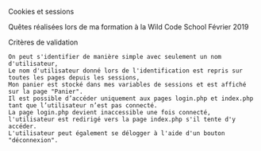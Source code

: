Cookies et sessions


Quêtes réalisées lors de ma formation à la Wild Code School Février 2019


Critères de validation

    On peut s'identifier de manière simple avec seulement un nom d'utilisateur,
    Le nom d'utilisateur donné lors de l'identification est repris sur toutes les pages depuis les sessions,
    Mon panier est stocké dans mes variables de sessions et est affiché sur la page "Panier".
    Il est possible d’accéder uniquement aux pages login.php et index.php tant que l’utilisateur n’est pas connecté.
    La page login.php devient inaccessible une fois connecté, l'utilisateur est redirigé vers la page index.php s'il tente d'y accéder.
    L'utilisateur peut également se délogger à l'aide d'un bouton "déconnexion".


